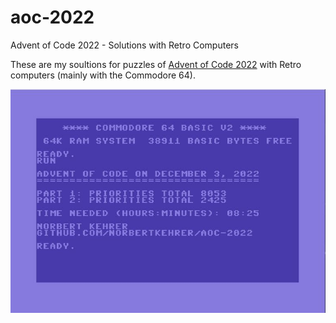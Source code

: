 # aoc-2022
Advent of Code  2022 - Solutions with Retro Computers

These are my soultions for puzzles of [Advent of Code 2022](https://adventofcode.com/2022) with Retro computers (mainly with the Commodore 64).

![Advent of Code 2022, Day 3, Commodore 64 Solution by Norbert Kehrer](/03/aoc03.jpg "Advent of Code 2022, Day 3, Commodore 64 Solution by Norbert Kehrer")


